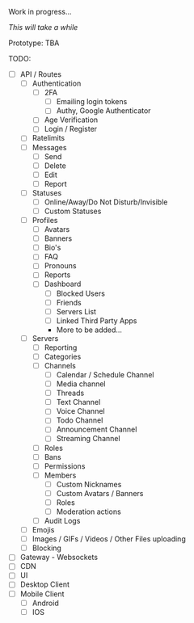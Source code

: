Work in progress...

_This will take a while_

Prototype: TBA

TODO:
- [ ] API / Routes
  - [ ] Authentication
    - [ ] 2FA
      - [ ] Emailing login tokens
      - [ ] Authy, Google Authenticator
    - [ ] Age Verification
    - [ ] Login / Register
  - [ ] Ratelimits
  - [ ] Messages
    - [ ] Send
    - [ ] Delete
    - [ ] Edit
    - [ ] Report
  - [ ] Statuses
    - [ ] Online/Away/Do Not Disturb/Invisible
    - [ ] Custom Statuses
  - [ ] Profiles
    - [ ] Avatars
    - [ ] Banners
    - [ ] Bio's
    - [ ] FAQ
    - [ ] Pronouns
    - [ ] Reports
    - [ ] Dashboard
      - [ ] Blocked Users
      - [ ] Friends
      - [ ] Servers List
      - [ ] Linked Third Party Apps
      - More to be added...
  - [ ] Servers
    - [ ] Reporting
    - [ ] Categories
    - [ ] Channels
      - [ ] Calendar / Schedule Channel
      - [ ] Media channel
      - [ ] Threads
      - [ ] Text Channel
      - [ ] Voice Channel
      - [ ] Todo Channel
      - [ ] Announcement Channel
      - [ ] Streaming Channel
    - [ ] Roles
    - [ ] Bans
    - [ ] Permissions
    - [ ] Members
      - [ ] Custom Nicknames
      - [ ] Custom Avatars / Banners
      - [ ] Roles
      - [ ] Moderation actions
    - [ ] Audit Logs
  - [ ] Emojis
  - [ ] Images / GIFs / Videos / Other Files uploading
  - [ ] Blocking
- [ ] Gateway - Websockets
- [ ] CDN
- [ ] UI
- [ ] Desktop Client
- [ ] Mobile Client
  - [ ] Android
  - [ ] IOS

